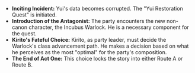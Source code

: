 *   **Inciting Incident:** Yui's data becomes corrupted. The "Yui Restoration Quest" is initiated.
*   **Introduction of the Antagonist:** The party encounters the new non-canon character, the Incubus Warlock. He is a necessary component for the quest.
*   **Kirito's Fateful Choice:** Kirito, as party leader, must decide the Warlock's class advancement path. He makes a decision based on what he perceives as the most "optimal" for the party's composition.
*   **The End of Act One:** This choice locks the story into either Route A or Route B.